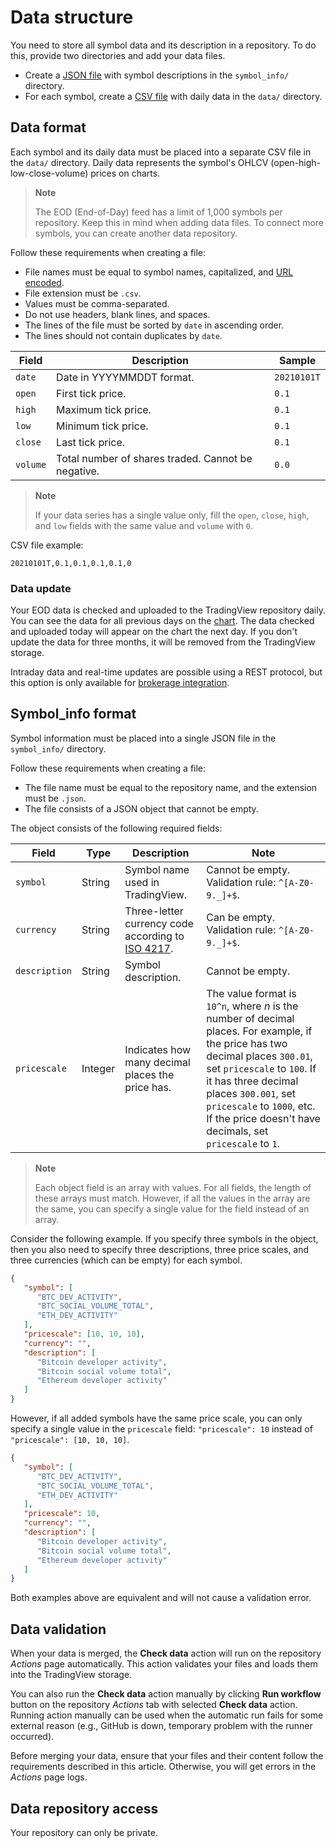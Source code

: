 [brokerage_integration]: https://www.tradingview.com/brokerage-integration/
[env_var]: https://docs.github.com/en/actions/learn-github-actions/environment-variables
[iso_4217]: https://en.wikipedia.org/wiki/ISO_4217
[tv_chart]: [https://tradingview.com/chart]
[url_encode]: https://en.wikipedia.org/wiki/Internationalized_Resource_Identifier

# Data structure

You need to store all symbol data and its description in a repository.
To do this, provide two directories and add your data files.

- Create a [JSON file](#symbolinfo-format) with symbol descriptions in the `symbol_info/` directory.
- For each symbol, create a [CSV file](#data-format) with daily data in the `data/` directory.

## Data format

Each symbol and its daily data must be placed into a separate CSV file in the `data/` directory.
Daily data represents the symbol's OHLCV (open-high-low-close-volume) prices on charts.

> __Note__
>
> The EOD (End-of-Day) feed has a limit of 1,000 symbols per repository. Keep this in mind when adding data files.
> To connect more symbols, you can create another data repository.

Follow these requirements when creating a file:

- File names must be equal to symbol names, capitalized, and [URL encoded][url_encode].
- File extension must be `.csv`.
- Values must be comma-separated.
- Do not use headers, blank lines, and spaces.
- The lines of the file must be sorted by `date` in ascending order.
- The lines should not contain duplicates by `date`.  

| Field    | Description                                        | Sample      |
|----------|----------------------------------------------------|-------------|
| `date`   | Date in YYYYMMDDT format.                          | `20210101T` |
| `open`   | First tick price.                                  | `0.1`       |
| `high`   | Maximum tick price.                                | `0.1`       |
| `low`    | Minimum tick price.                                | `0.1`       |
| `close`  | Last tick price.                                   | `0.1`       |
| `volume` | Total number of shares traded. Cannot be negative. | `0.0`       |

> __Note__
>
> If your data series has a single value only, fill the `open`, `close`, `high`, and `low` fields with the same value and `volume` with `0`.

CSV file example:

```csv
20210101T,0.1,0.1,0.1,0.1,0
```

### Data update

Your EOD data is checked and uploaded to the TradingView repository daily.
You can see the data for all previous days on the [chart][tv_chart].
The data checked and uploaded today will appear on the chart the next day.
If you don't update the data for three months, it will be removed from the TradingView storage.

Intraday data and real-time updates are possible using a REST protocol, but this option is only available for [brokerage integration][brokerage_integration].

## Symbol_info format

Symbol information must be placed into a single JSON file in the `symbol_info/` directory.

Follow these requirements when creating a file:

- The file name must be equal to the repository name, and the extension must be `.json`.
- The file consists of a JSON object that cannot be empty.

The object consists of the following required fields:

| Field | Type | Description | Note |
|-|-|-|-|
| `symbol` | String | Symbol name used in TradingView. | Cannot be empty. Validation rule: `^[A-Z0-9._]+$`. |
| `currency` | String | Three-letter currency code according to [ISO 4217][iso_4217]. | Can be empty. Validation rule: `^[A-Z0-9._]+$`. |
| `description` | String | Symbol description. | Cannot be empty. |
| `pricescale` | Integer | Indicates how many decimal places the price has. | The value format is `10^n`, where *n* is the number of decimal places. For example, if the price has two decimal places `300.01`, set `pricescale` to `100`. If it has three decimal places `300.001`, set `pricescale` to `1000`, etc. If the price doesn't have decimals, set `pricescale` to `1`. |

> __Note__
> 
> Each object field is an array with values.
> For all fields, the length of these arrays must match.
> However, if all the values in the array are the same, you can specify a single value for the field instead of an array.

Consider the following example.
If you specify three symbols in the object, 
then you also need to specify three descriptions, three price scales, and three currencies (which can be empty) for each symbol.

```json
{
   "symbol": [
      "BTC_DEV_ACTIVITY",
      "BTC_SOCIAL_VOLUME_TOTAL",
      "ETH_DEV_ACTIVITY"
   ],
   "pricescale": [10, 10, 10],
   "currency": "",
   "description": [
      "Bitcoin developer activity",
      "Bitcoin social volume total",
      "Ethereum developer activity"
   ]
}
```

However, if all added symbols have the same price scale, you can only specify a single value in the `pricescale` field:
`"pricescale": 10` instead of `"pricescale": [10, 10, 10]`.

```json
{
   "symbol": [
      "BTC_DEV_ACTIVITY",
      "BTC_SOCIAL_VOLUME_TOTAL",
      "ETH_DEV_ACTIVITY"
   ],
   "pricescale": 10,
   "currency": "",
   "description": [
      "Bitcoin developer activity",
      "Bitcoin social volume total",
      "Ethereum developer activity"
   ]
}
```

Both examples above are equivalent and will not cause a validation error.

## Data validation

When your data is merged, the __Check data__ action will run on the repository *Actions* page automatically.
This action validates your files and loads them into the TradingView storage.

You can also run the __Check data__ action manually by clicking __Run workflow__ button on the repository *Actions* tab with selected __Check data__ action.
Running action manually can be used when the automatic run fails for some external reason (e.g., GitHub is down, temporary problem with the runner occurred).

Before merging your data, ensure that your files and their content follow the requirements described in this article.
Otherwise, you will get errors in the *Actions* page logs.

## Data repository access

Your repository can only be private.
